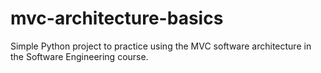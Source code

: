 # mvc-architecture-basics
Simple Python project to practice using the MVC software architecture in the Software Engineering course.
